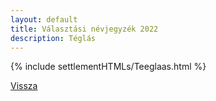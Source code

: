 ```yaml
---
layout: default
title: Választási névjegyzék 2022
description: Téglás
---
```


{% include settlementHTMLs/Teeglaas.html %}

[Vissza](./)